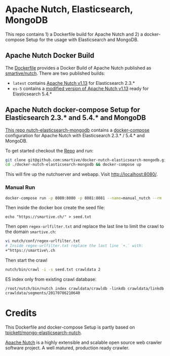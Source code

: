 # Apache Nutch, Elasticsearch, MongoDB
This repo contains 1) a Dockerfile build for Apache Nutch and 2) a docker-compose Setup for the usage with Elasticsearch and MongoDB.

## Apache Nutch Docker Build
The [Dockerfile](./nutch/Dockerfile) provides a Docker Build of Apache Nutch published as [smartive/nutch](https://hub.docker.com/r/smartive/nutch/).
There are two published builds:
- `latest` contains [Apache Nutch v1.13](https://github.com/apache/nutch/tree/release-1.13) for Elasticsearch 2.3.*
- `es-5` contains a [modified version of Apache Nutch v1.13](https://github.com/smartive/nutch/tree/feature/es-5) ready for Elasticsearch 5.4.*

## Apache Nutch docker-compose Setup for Elasticsearch 2.3.* and 5.4.* and MongoDB

[This repo nutch-elasticsearch-mongodb](https://github.com/smartive/docker-nutch-elasticsearch-mongodb) contains a [docker-compose](https://github.com/smartive/docker-nutch-elasticsearch-mongodb/blob/master/docker-compose.yml) configuration for Apache Nutch with Elasticsearch 2.3.* / 5.4.* and MongoDB.

To get started checkout the [Repo](https://github.com/smartive/docker-nutch-elasticsearch-mongodb) and run:
 
```bash
git clone git@github.com:smartive/docker-nutch-elasticsearch-mongodb.git
cd ./docker-nutch-elasticsearch-mongodb && docker-compose up
```

This will fire up the nutchserver and webapp. Visit [http://localhost:8080/](http://localhost:8080/).

### Manual Run 

```bash
docker-compose run -p 8080:8080 -p 8081:8081 --name=manual_nutch --rm --entrypoint=bash nutch
```

Then inside the docker box create the seed file:
```
echo "https://smartive.ch/" > seed.txt
```

Then open `regex-urlfilter.txt` and replace the last line to limit the crawl to the domain `smartive.ch`:
```bash
vi nutch/conf/regex-urlfilter.txt
# Inside regex-urlfilter.txt replace the last line `+.` with:
+^https://smartive\.ch
```

Then start the crawl
```bash
nutch/bin/crawl -i -s seed.txt crawldata 2
```

ES index only from existing crawl database:
```
/root/nutch/bin/nutch index crawldata/crawldb -linkdb crawldata/linkdb crawldata/segments/20170706210640
```

# Credits
This Dockerfile and docker-compose Setup is partly based on [tpickett/mongo-elasticsearch-nutch](https://github.com/tpickett/mongo-elasticsearch-nutch).

[Apache Nutch](http://nutch.apache.org/) is a highly extensible and scalable open source web crawler software project. A well matured, production ready crawler.

